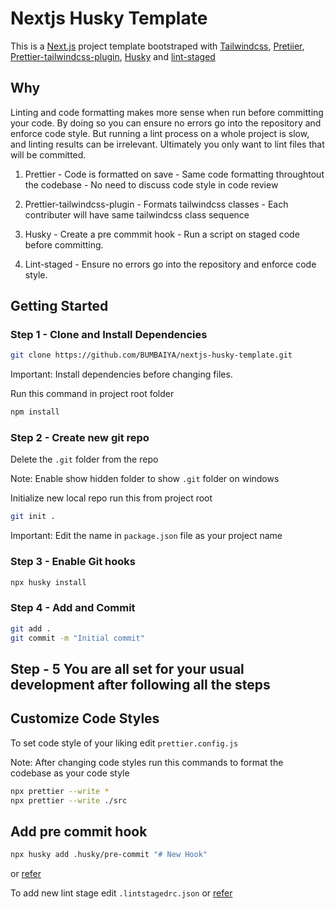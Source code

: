 # Nextjs Husky Template

This is a [Next.js](https://nextjs.org/) project template bootstraped with [Tailwindcss](https://tailwindcss.com), [Pretiier](https://prettier.io/), [Prettier-tailwindcss-plugin](https://github.com/tailwindlabs/prettier-plugin-tailwindcss), [Husky](https://typicode.github.io/husky/) and [lint-staged](https://github.com/okonet/lint-staged)

## Why

Linting and code formatting makes more sense when run before committing your code. By doing so you can ensure no errors go into the repository and enforce code style. But running a lint process on a whole project is slow, and linting results can be irrelevant. Ultimately you only want to lint files that will be committed.

1. Prettier - Code is formatted on save - Same code formatting throughtout the codebase - No need to discuss code style in code review

2. Prettier-tailwindcss-plugin - Formats tailwindcss classes - Each contributer will have same tailwindcss class sequence

3. Husky - Create a pre commmit hook - Run a script on staged code before committing.

4. Lint-staged - Ensure no errors go into the repository and enforce code style.

## Getting Started

### Step 1 - Clone and Install Dependencies

```bash
git clone https://github.com/BUMBAIYA/nextjs-husky-template.git
```

Important: Install dependencies before changing files.

Run this command in project root folder

```bash
npm install
```

### Step 2 - Create new git repo

Delete the `.git` folder from the repo

Note: Enable show hidden folder to show `.git` folder on windows

Initialize new local repo run this from project root

```bash
git init .
```

Important: Edit the name in `package.json` file as your project name

### Step 3 - Enable Git hooks

```bash
npx husky install
```

### Step 4 - Add and Commit

```bash
git add .
git commit -m "Initial commit"
```

## Step - 5 You are all set for your usual development after following all the steps

## Customize Code Styles

To set code style of your liking edit `prettier.config.js`

Note: After changing code styles run this commands to format the codebase as your code style

```bash
npx prettier --write *
npx prettier --write ./src
```

## Add pre commit hook

```bash
npx husky add .husky/pre-commit "# New Hook"
```

or [refer](https://typicode.github.io/husky/getting-started.html#create-a-hook)

To add new lint stage edit `.lintstagedrc.json` or [refer](https://github.com/okonet/lint-staged#readme)
